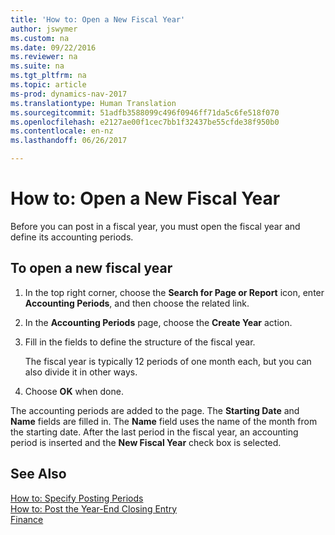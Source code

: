 ```yaml
---
title: 'How to: Open a New Fiscal Year'
author: jswymer
ms.custom: na
ms.date: 09/22/2016
ms.reviewer: na
ms.suite: na
ms.tgt_pltfrm: na
ms.topic: article
ms-prod: dynamics-nav-2017
ms.translationtype: Human Translation
ms.sourcegitcommit: 51adfb3588099c496f0946ff71da5c6fe518f070
ms.openlocfilehash: e2127ae00f1cec7bb1f32437be55cfde38f950b0
ms.contentlocale: en-nz
ms.lasthandoff: 06/26/2017

---
```


# <a name="how-to-open-a-new-fiscal-year"></a>How to: Open a New Fiscal Year
Before you can post in a fiscal year, you must open the fiscal year and define its accounting periods.

## <a name="to-open-a-new-fiscal-year"></a>To open a new fiscal year
1. In the top right corner, choose the **Search for Page or Report** icon, enter **Accounting Periods**, and then choose the related link.
2. In the **Accounting Periods** page, choose the **Create Year** action.
3. Fill in the fields to define the structure of the fiscal year.

    The fiscal year is typically 12 periods of one month each, but you can also divide it in other ways.
4. Choose **OK** when done.

The accounting periods are added to the page. The **Starting Date** and **Name** fields are filled in. The **Name** field uses the name of the month from the starting date. After the last period in the fiscal year, an accounting period is inserted and the **New Fiscal Year** check box is selected.


## <a name="see-also"></a>See Also
[How to: Specify Posting Periods](finance-setup-how-specify-posting-periods.md)  
[How to: Post the Year-End Closing Entry](year-how-post-year-end-close-entry.md)  
[Finance](finance-setup.md)  


